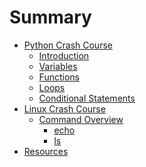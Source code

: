 # Summary

* [Python Crash Course]()
  * [Introduction](python-intro.md)
  * [Variables](python-variables.md)
  * [Functions](python-functions.md)
  * [Loops](python-loops.md)
  * [Conditional Statements](python-conditional.md)
* [Linux Crash Course]()
  * [Command Overview](linux-commands.md)
    * [echo](linux-echo.md)
	* [ls](linux-ls.md)
* [Resources](resources.md)